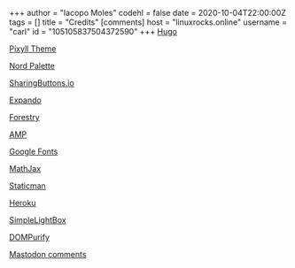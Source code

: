 +++
author = "Iacopo Moles"
codehl = false
date = 2020-10-04T22:00:00Z
tags = []
title = "Credits"
[comments]
host = "linuxrocks.online"
username = "carl"
id = "105105837504372590"
+++
[Hugo](https://gohugo.io)

[Pixyll Theme](https://github.com/azmelanar/hugo-theme-pixyll)

[Nord Palette](https://www.nordtheme.com)

[SharingButtons.io](https://sharingbuttons.io)

[Expando](https://expando.github.io)

[Forestry](https://forestry.io)

[AMP](https://amp.dev)

[Google Fonts](https://fonts.google.com)

[MathJax](https://www.mathjax.org)

[Staticman](https://staticman.net)

[Heroku](https://www.heroku.com)

[SimpleLightBox](https://simplelightbox.com/)

[DOMPurify](https://github.com/cure53/DOMPurify)

[Mastodon comments](https://carlschwan.eu/2020/12/29/adding-comments-to-your-static-blog-with-mastodon/)